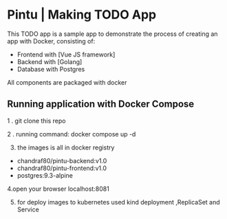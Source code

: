 # Pintu | Making TODO App

This TODO app is a sample app to demonstrate the process of creating an app with Docker, consisting of:
- Frontend with [Vue JS framework]
- Backend with [Golang]
- Database with Postgres

All components are packaged with docker

## Running application with Docker Compose


1 . git clone this repo

2 . running command: docker compose up -d

3. the images is all in docker registry 
  - chandraf80/pintu-backend:v1.0
  - chandraf80/pintu-frontend:v1.0
  - postgres:9.3-alpine

4.open your browser localhost:8081

5. for deploy images to kubernetes used kind deployment ,ReplicaSet and Service

